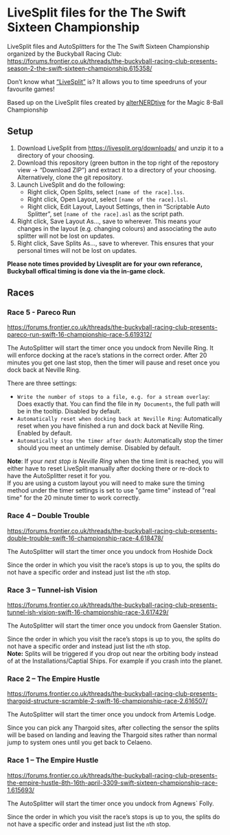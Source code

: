 # LiveSplit files for the The Swift Sixteen Championship

LiveSplit files and AutoSplitters for the The Swift Sixteen Championship organized by the Buckyball Racing Club: <https://forums.frontier.co.uk/threads/the-buckyball-racing-club-presents-season-2-the-swift-sixteen-championship.615358/>

Don’t know what [“LiveSplit”](https://livesplit.org) is? It allows you to time speedruns of your favourite games!

Based up on the LiveSplit files created by [alterNERDtive](https://github.com/alterNERDtive/LiveSplit-Elite-Magic-8-Ball-Championship) for the Magic 8-Ball Championship 

## Setup

1. Download LiveSplit from <https://livesplit.org/downloads/> and unzip it to a directory of your choosing.
2. Download this repository (green button in the top right of the repostory view → “Download ZIP”) and extract it to a directory of your choosing. Alternatively, clone the git repository.
3. Launch LiveSplit and do the following:
   - Right click, Open Splits, select `[name of the race].lss`.
   - Right click, Open Layout, select `[name of the race].lsl`.
   - Right click, Edit Layout, Layout Settings, then in “Scriptable Auto Splitter”, set `[name of the race].asl` as the script path.
4. Right click, Save Layout As…, save to wherever. This means your changes in the layout (e.g. changing colours) and associating the auto splitter will not be lost on updates.
5. Right click, Save Splits As…, save to wherever. This ensures that your personal times will not be lost on updates.

**Please note times provided by Livesplit are for your own referance, Buckyball offical timing is done via the in-game clock.**


## Races

### Race 5 - Pareco Run

<https://forums.frontier.co.uk/threads/the-buckyball-racing-club-presents-pareco-run-swift-16-championship-race-5.619312/>

The AutoSplitter will start the timer once you undock from Neville Ring. It will enforce docking at the race’s stations in the correct order. After 20 minutes you get one last stop, then the timer will pause and reset once you dock back at Neville Ring.

There are three settings:

- `Write the number of stops to a file, e.g. for a stream overlay`: Does exactly that. You can find the file in `My Documents`, the full path will be in the tooltip. Disabled by default.
- `Automatically reset when docking back at Neville Ring`: Automatically reset when you have finished a run and dock back at Neville Ring. Enabled by default.
- `Automatically stop the timer after death`: Automatically stop the timer should you meet an untimely demise. Disabled by default.

**Note**: If your _next stop is Neville Ring_ when the time limit is reached, you will either have to reset LiveSplit manually after docking there or re-dock to have the AutoSplitter reset it for you.  
If you are using a custom layout you will need to make sure the timing method under the timer settings is set to use "game time" instead of "real time" for the 20 minute timer to work correctly.

### Race 4 – Double Trouble

<https://forums.frontier.co.uk/threads/the-buckyball-racing-club-presents-double-trouble-swift-16-championship-race-4.618478/>

The AutoSplitter will start the timer once you undock from Hoshide Dock 

Since the order in which you visit the race’s stops is up to you, the splits do not have a specific order and instead just list the `n`th stop.

### Race 3 – Tunnel-ish Vision

<https://forums.frontier.co.uk/threads/the-buckyball-racing-club-presents-tunnel-ish-vision-swift-16-championship-race-3.617429/>

The AutoSplitter will start the timer once you undock from Gaensler Station. 

Since the order in which you visit the race’s stops is up to you, the splits do not have a specific order and instead just list the `n`th stop.  
**Note:** Splits will be triggered if you drop out near the orbiting body instead of at the Installations/Captial Ships. For example if you crash into the planet.

### Race 2 – The Empire Hustle

<https://forums.frontier.co.uk/threads/the-buckyball-racing-club-presents-thargoid-structure-scramble-2-swift-16-championship-race-2.616507/>

The AutoSplitter will start the timer once you undock from Artemis Lodge.

Since you can pick any Thargoid sites, after collecting the sensor the splits will be based on landing and leaving the Thargoid sites rather than normal jump to system ones until you get back to Celaeno.


### Race 1 – The Empire Hustle

<https://forums.frontier.co.uk/threads/the-buckyball-racing-club-presents-the-empire-hustle-8th-16th-april-3309-swift-sixteen-championship-race-1.615693/>

The AutoSplitter will start the timer once you undock from Agnews` Folly. 

Since the order in which you visit the race’s stops is up to you, the splits do not have a specific order and instead just list the `n`th stop.




